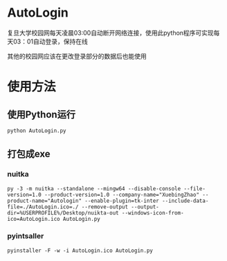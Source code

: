 # AutoLogin
复旦大学校园网每天凌晨03:00自动断开网络连接，使用此python程序可实现每天03：01自动登录，保持在线

其他的校园网应该在更改登录部分的数据后也能使用


# 使用方法

## 使用Python运行
```py
python AutoLogin.py
```

## 打包成exe

### nuitka
```shell
py -3 -m nuitka --standalone --mingw64 --disable-console --file-version=1.0 --product-version=1.0 --company-name="XuebingZhao" --product-name="Autologin" --enable-plugin=tk-inter --include-data-file=./AutoLogin.ico=./ --remove-output --output-dir=%USERPROFILE%/Desktop/nuikta-out --windows-icon-from-ico=AutoLogin.ico AutoLogin.py
```

### pyintsaller
```shell
pyinstaller -F -w -i AutoLogin.ico AutoLogin.py
```